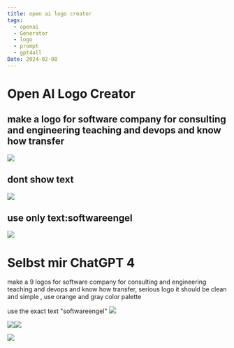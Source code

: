 ```yaml
---
title: open ai logo creator
tags:
  - openai
  - Generator
  - logo
  - prompt
  - gpt4all
Date: 2024-02-08
---
```


# Open AI Logo Creator 

## make a logo for software company for consulting and engineering teaching and devops and know how transfer



![](../_asset/2024-02-08_openai_logocreator_image_1.webp)

## dont show text 
![](../_asset/2024-02-08_openai_logocreator_image_2.webp)



## use only text:softwareengel


![](../_asset/2024-02-08_openai_logocreator_image_3.webp)

# Selbst mir ChatGPT 4

make a 9 logos for software company for consulting and engineering teaching and devops and know how transfer, serious logo it should be clean and simple , use orange and gray color palette

use the exact text "softwareengel"
![](../_asset/2024-02-08_openai_logocreator_image_4.png)

![](../_asset/2024-02-08_openai_logocreator_image_5.png)![](../_asset/2024-02-08_openai_logocreator_image_6.webp)

![](../_asset/2024-02-08_openai_logocreator_image_7.webp)
